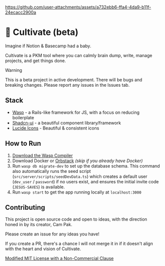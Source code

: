 https://github.com/user-attachments/assets/a732ebb6-ffa4-4da9-b11f-24ecacc2900a

# 🌱 Cultivate (beta)

Imagine if Notion & Basecamp had a baby. 

Cultivate is a PKM tool where you can calmly brain dump, write, manage projects, and get things done.

> [!WARNING]
> This is a beta project in active development. There will be bugs and breaking changes. Please report any issues in the Issues tab.

## Stack

- [Wasp](https://wasp.sh) - a Rails-like framework for JS, with a focus on reducing boilerplate
- [Shadcn-ui](https://ui.shadcn.com/) - a beautiful component library/framework
- [Lucide Icons](https://lucide.dev/) - Beautiful & consistent icons

## How to Run

1. [Download the Wasp Compiler](https://wasp.sh/docs/quick-start)
2. Download Docker or [Orbstack](https://orbstack.dev/) _(skip if you already have Docker)_
3. Run `wasp db migrate-dev` to set up the database schema. This command also automatically runs the seed script (`src/server/scripts/seedDevData.ts`) which creates a default user (`dev_user` / `password`) if no users exist, and ensures the initial invite code (`JESUS-SAVES`) is available.
4. Run `wasp start` to get the app running locally at `localhost:3000`

## Contributing

This project is open source code and open to ideas, with the direction honed in by its creator, Cam Pak.

Please create an issue for any ideas you have! 

If you create a PR, there's a chance I will not merge it in if it doesn't align with the heart and vision of Cultivate.

[Modified MIT License with a Non-Commercial Clause](./LICENSE.md)
